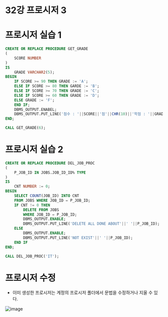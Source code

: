 # 32강 프로시저 3

# 프로시저 실습 1

```sql
CREATE OR REPLACE PROCEDURE GET_GRADE
(
	SCORE NUMBER 
)
IS 
	GRADE VARCHAR2(5);
BEGIN 
	IF SCORE >= 90 THEN GRADE := 'A';
	ELSE IF SCORE >= 80 THEN GARDE := 'B';
	ELSE IF SCORE >= 70 THEN GRADE := 'C';
	ELSE IF SCORE >= 60 THEN GRADE := 'D';
	ELSE GRADE := 'F';
	END IF;
	DBMS_OUTPUT.ENABEL;
	DBMS_OUTPUT.PUT_LINE('점수 : '||SCORE||'점'||CHR(10)||'학점 : '||GRADE);
END;

CALL GET_GRADE(6); 
```

# 프로시저 실습 2

```sql
CREATE OR REPLACE PROCEDURE DEL_JOB_PROC
(
	P_JOB_ID IN JOBS.JOB_ID_ID% TYPE 
)
IS 
	CNT NUMBER := 0;
BEGIN
	SELECT COUNT(JOB_ID) INTO CNT
	FROM JOBS WHERE JOB_ID = P_JOB_ID;
	IF CNT != 0 THEN
		DELETE FROM JOBS
		WHERE JOB_ID = P_JOB_ID;
		DBMS_OUTPUT.ENABLE;
		DBMS_OUTPUT.PUT_LINE('DELETE ALL DONE ABOUT'||' '||P_JOB_ID);
	ELSE
		DBMS_OUTPUT.ENABLE;
		DBMS_OUTPUT.PUT_LINE('NOT EXIST'||' '||P_JOB_ID);
	END IF
END;

CALL DEL_JOB_PROC('IT');
```

# 프로시저 수정

- 이미 생성한 프로시저는 계정의 프로시저 폴더에서 문법을 수정하거나 지울 수 있다.

![image](https://github.com/user-attachments/assets/2c1081a1-063d-435f-8b50-3a7ce99cf826)
